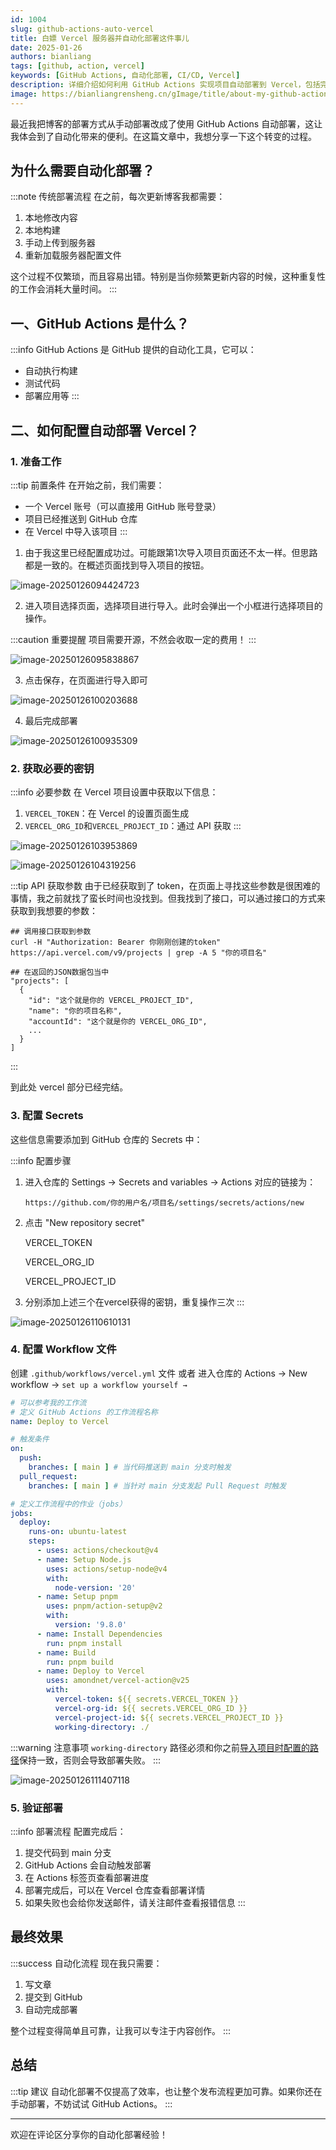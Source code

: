 ```yaml
---
id: 1004
slug: github-actions-auto-vercel
title: 白嫖 Vercel 服务器并自动化部署这件事儿
date: 2025-01-26
authors: bianliang
tags: [github, action, vercel]
keywords: [GitHub Actions, 自动化部署, CI/CD, Vercel]
description: 详细介绍如何利用 GitHub Actions 实现项目自动部署到 Vercel，包括完整配置步骤和最佳实践。
image: https://bianliangrensheng.cn/gImage/title/about-my-github-actions-automation-deployment.jpg
---
```


最近我把博客的部署方式从手动部署改成了使用 GitHub Actions 自动部署，这让我体会到了自动化带来的便利。在这篇文章中，我想分享一下这个转变的过程。

<!-- truncate -->

## 为什么需要自动化部署？

:::note 传统部署流程
在之前，每次更新博客我都需要：

1. 本地修改内容
2. 本地构建
3. 手动上传到服务器
4. 重新加载服务器配置文件

这个过程不仅繁琐，而且容易出错。特别是当你频繁更新内容的时候，这种重复性的工作会消耗大量时间。
:::

## 一、GitHub Actions 是什么？

:::info
GitHub Actions 是 GitHub 提供的自动化工具，它可以：
- 自动执行构建
- 测试代码
- 部署应用等
:::

## 二、如何配置自动部署 Vercel？

### 1. 准备工作

:::tip 前置条件
在开始之前，我们需要：
- 一个 Vercel 账号（可以直接用 GitHub 账号登录）
- 项目已经推送到 GitHub 仓库
- 在 Vercel 中导入该项目
:::

1. 由于我这里已经配置成功过。可能跟第1次导入项目页面还不太一样。但思路都是一致的。在概述页面找到导入项目的按钮。

![image-20250126094424723](https://cdn.jsdelivr.net/gh/hhhh-wang/MyPic@main/blog/img/image-20250126094424723.png)

2. 进入项目选择页面，选择项目进行导入。此时会弹出一个小框进行选择项目的操作。

:::caution 重要提醒
项目需要开源，不然会收取一定的费用！
:::

![image-20250126095838867](https://cdn.jsdelivr.net/gh/hhhh-wang/MyPic@main/blog/img/image-20250126095838867.png)	

3. 点击保存，在页面进行导入即可

![image-20250126100203688](https://cdn.jsdelivr.net/gh/hhhh-wang/MyPic@main/blog/img/image-20250126100203688.png)

4. 最后完成部署

![image-20250126100935309](https://cdn.jsdelivr.net/gh/hhhh-wang/MyPic@main/blog/img/image-20250126100935309.png)

### 2. 获取必要的密钥

:::info 必要参数
在 Vercel 项目设置中获取以下信息：
1. `VERCEL_TOKEN`：在 Vercel 的设置页面生成
2. `VERCEL_ORG_ID`和`VERCEL_PROJECT_ID`：通过 API 获取
:::

![image-20250126103953869](https://cdn.jsdelivr.net/gh/hhhh-wang/MyPic@main/blog/img/image-20250126103953869.png)

![image-20250126104319256](https://cdn.jsdelivr.net/gh/hhhh-wang/MyPic@main/blog/img/image-20250126104319256.png)

:::tip API 获取参数
由于已经获取到了 token，在页面上寻找这些参数是很困难的事情，我之前就找了蛮长时间也没找到。但我找到了接口，可以通过接口的方式来获取到我想要的参数：
```shell
## 调用接口获取到参数
curl -H "Authorization: Bearer 你刚刚创建的token" https://api.vercel.com/v9/projects | grep -A 5 "你的项目名"

## 在返回的JSON数据包当中
"projects": [
  {
    "id": "这个就是你的 VERCEL_PROJECT_ID",
    "name": "你的项目名称",
    "accountId": "这个就是你的 VERCEL_ORG_ID",
    ...
  }
]
```
:::

到此处 vercel 部分已经完结。

### 3. 配置 Secrets

这些信息需要添加到 GitHub 仓库的 Secrets 中：

:::info 配置步骤
1. 进入仓库的 Settings -> Secrets and variables -> Actions
   对应的链接为：  

   `https://github.com/你的用户名/项目名/settings/secrets/actions/new`

2. 点击 "New repository secret" 

     VERCEL_TOKEN

     VERCEL_ORG_ID

     VERCEL_PROJECT_ID

3. 分别添加上述三个在vercel获得的密钥，重复操作三次
  :::

![image-20250126110610131](https://cdn.jsdelivr.net/gh/hhhh-wang/MyPic@main/blog/img/image-20250126110610131.png)

### 4. 配置 Workflow 文件

创建 `.github/workflows/vercel.yml` 文件 或者 进入仓库的 Actions -> New workflow -> `set up a workflow yourself →`

```yaml
# 可以参考我的工作流
# 定义 GitHub Actions 的工作流程名称
name: Deploy to Vercel

# 触发条件
on:
  push:
    branches: [ main ] # 当代码推送到 main 分支时触发
  pull_request:
    branches: [ main ] # 当针对 main 分支发起 Pull Request 时触发

# 定义工作流程中的作业（jobs）
jobs:
  deploy:
    runs-on: ubuntu-latest
    steps:
      - uses: actions/checkout@v4
      - name: Setup Node.js
        uses: actions/setup-node@v4
        with:
          node-version: '20'
      - name: Setup pnpm
        uses: pnpm/action-setup@v2
        with:
          version: '9.8.0'
      - name: Install Dependencies
        run: pnpm install
      - name: Build
        run: pnpm build
      - name: Deploy to Vercel
        uses: amondnet/vercel-action@v25
        with:
          vercel-token: ${{ secrets.VERCEL_TOKEN }}
          vercel-org-id: ${{ secrets.VERCEL_ORG_ID }}
          vercel-project-id: ${{ secrets.VERCEL_PROJECT_ID }}
          working-directory: ./
```

:::warning 注意事项
`working-directory` 路径必须和你之前[导入项目时配置的路径](#1-准备工作)保持一致，否则会导致部署失败。
:::

![image-20250126111407118](https://cdn.jsdelivr.net/gh/hhhh-wang/MyPic@main/blog/img/image-20250126111407118.png)

### 5. 验证部署

:::info 部署流程
配置完成后：
1. 提交代码到 main 分支
2. GitHub Actions 会自动触发部署
3. 在 Actions 标签页查看部署进度
4. 部署完成后，可以在 Vercel 仓库查看部署详情
5. 如果失败也会给你发送邮件，请关注邮件查看报错信息
:::

## 最终效果

:::success 自动化流程
现在我只需要：
1. 写文章
2. 提交到 GitHub
3. 自动完成部署

整个过程变得简单且可靠，让我可以专注于内容创作。
:::

## 总结

:::tip 建议
自动化部署不仅提高了效率，也让整个发布流程更加可靠。如果你还在手动部署，不妨试试 GitHub Actions。
:::

---

欢迎在评论区分享你的自动化部署经验！ 